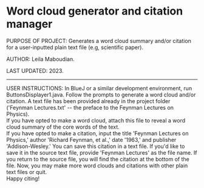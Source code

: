 # Word cloud generator and citation manager

PURPOSE OF PROJECT: Generates a word cloud summary and/or citation for a user-inputted plain text file (e.g, scientific paper).

AUTHOR: Leila Maboudian.

LAST UPDATED: 2023.

* * * 

USER INSTRUCTIONS: In BlueJ or a similar development environment, run ButtonsDisplayer1.java. Follow the prompts to generate a word cloud and/or citation. A text file has been provided already in the project folder ('Feynman Lectures.txt' -- the preface to the Feynman Lectures on Physics).  
If you have opted to make a word cloud, attach this file to reveal a word cloud summary of the core words of the text.  
If you have opted to make a citation, input the title 'Feynman Lectures on Physics,' author 'Richard Feynman, et al.,' date '1963,' and publisher 'Addison-Wesley.' You can save this citation in a text file. If you'd like to save it in the source text file, provide 'Feynman Lectures' as the file name. If you return to the source file, you will find the citation at the bottom of the file.
Now, you may make more word clouds and citations with other plain text files or quit.  
Happy citing!

